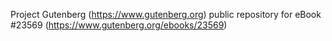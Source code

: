 Project Gutenberg (https://www.gutenberg.org) public repository for eBook #23569 (https://www.gutenberg.org/ebooks/23569)
